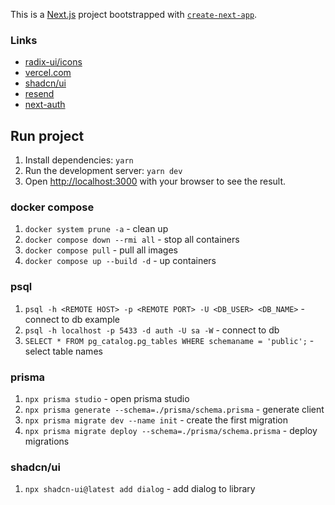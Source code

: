 This is a [Next.js](https://nextjs.org/) project bootstrapped with [`create-next-app`](https://github.com/vercel/next.js/tree/canary/packages/create-next-app).

### Links

- [radix-ui/icons](https://www.radix-ui.com/icons)
- [vercel.com](https://vercel.com/account)
- [shadcn/ui](https://ui.shadcn.com/)
- [resend](https://resend.com)
- [next-auth](https://authjs.dev/getting-started/installation?framework=next.js)

## Run project

1. Install dependencies: `yarn`
2. Run the development server: `yarn dev`
3. Open [http://localhost:3000](http://localhost:3000) with your browser to see the result.

### docker compose
1. `docker system prune -a` - clean up
2. `docker compose down --rmi all` - stop all containers
3. `docker compose pull` - pull all images
4. `docker compose up --build -d` - up containers

### psql
1. `psql -h <REMOTE HOST> -p <REMOTE PORT> -U <DB_USER> <DB_NAME>` - connect to db example
2. `psql -h localhost -p 5433 -d auth -U sa -W` - connect to db
3. `SELECT * FROM pg_catalog.pg_tables WHERE schemaname = 'public';` - select table names

### prisma
1. `npx prisma studio` - open prisma studio
2. `npx prisma generate --schema=./prisma/schema.prisma` - generate client
3. `npx prisma migrate dev --name init` - create the first migration
4. `npx prisma migrate deploy --schema=./prisma/schema.prisma` - deploy migrations

### shadcn/ui
1. `npx shadcn-ui@latest add dialog` - add dialog to library